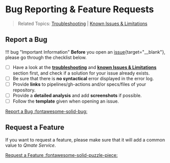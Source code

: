 # Bug Reporting & Feature Requests
> Related Topics: [Troubleshooting](troubleshooting.md) | [Known Issues & Limitations](knownIssuesAndLimitations.md)

## Report a Bug
!!! bug "Important Information"
    **Before** you open an [issue](https://github.com/SAP/wdio-qmate-service/issues){target="__blank"}, please go through the checklist below.

- [ ] Have a look at the **[troubleshooting](troubleshooting.md)** and **[known Issues & Limitations](knownIssuesAndLimitations.md)** section first, and check if a solution for your issue already exists.
- [ ] Be sure that there is **no syntactical** error displayed in the error log.
- [ ] Provide **links** to pipelines/gh-actions and/or specs/files of your repository.
- [ ] Provide a **detailed analysis** and add **screenshots** if possible.
- [ ] Follow the **template** given when opening an issue.

<a href="https://github.tools.sap/sProcurement/qmate/issues/new/choose" target="_blank" class="md-button">Report a Bug :fontawesome-solid-bug:</a>

## Request a Feature
If you want to request a feature, please make sure that it will add a common value to *Qmate Service*.  

<a href="https://github.com/SAP/wdio-qmate-service/issues/new?assignees=Templada%2C+DIFSRIP&labels=feature&template=feature_request.md&title=%5BFeatureRequest%5D+-+Title+of+desired+feature" target="__blank" class="md-button md-button--primary">Request a Feature :fontawesome-solid-puzzle-piece:</a>